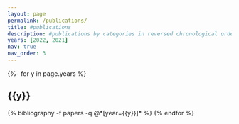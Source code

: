 ```yaml
---
layout: page
permalink: /publications/
title: #publications
description: #publications by categories in reversed chronological order. generated by jekyll-scholar.
years: [2022, 2021]
nav: true
nav_order: 3
---
```

<!-- _pages/publications.md -->
<div class="publications">

{%- for y in page.years %}
  <h2 class="year">{{y}}</h2>
  {% bibliography -f papers -q @*[year={{y}}]* %}
{% endfor %}

</div>

